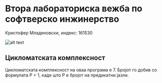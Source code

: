# Втора лабораториска вежба по софтверско инжинерство
Кристофер Младеновски, индекс: 161530

![alt text](https://i.imgur.com/AhQQT2Z.png)


## Цикломатската комплексност
Цикломатската комплексност на оваа програма е 7. Бројот го добив со формулата P + 1, каде што P е бројот на предикатни јазли.

